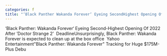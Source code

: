 ```yaml
---
categories: f
title: "‘Black Panther Wakanda Forever‘ Eyeing SecondHighest Opening Of 2022 After ’Doctor Strange 2’  Deadline"
---
```

‘Black Panther: Wakanda Forever‘ Eyeing Second-Highest Opening Of 2022 After ’Doctor Strange 2’&nbsp;&nbsp;DeadlineUnsurprisingly, Black Panther: Wakanda Forever is expected to clean up at the box office&nbsp;&nbsp;Yahoo Entertainment"Black Panther: Wakanda Forever" Tracking for Huge $175M-Plus Debu